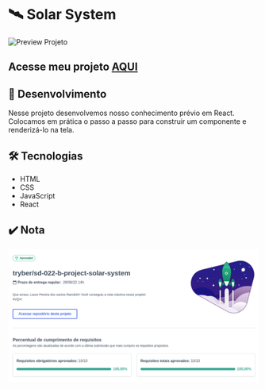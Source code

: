 # :artificial_satellite: Solar System

![Preview Projeto](./github/Readme-gif.gif)

## Acesse meu projeto <a href="https://lauropera.github.io/solar-system/">AQUI</a>

## :satellite: Desenvolvimento

Nesse projeto desenvolvemos nosso conhecimento prévio em React. Colocamos em prática o passo a passo para construir um componente e renderizá-lo na tela.

## :hammer_and_wrench: Tecnologias

* HTML
* CSS
* JavaScript
* React

## :heavy_check_mark: Nota
![Minha nota no projeto](./imgs/nota-projeto.png)
